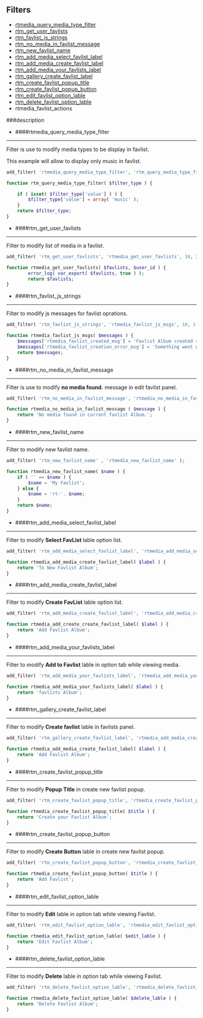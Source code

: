 ## Filters
* [rtmedia_query_media_type_filter](#rtmedia_query_media_type_filter)
* [rtm_get_user_favlists](#rtm_get_user_favlists)
* [rtm_favlist_js_strings](#rtm_favlist_js_strings)
* [rtm_no_media_in_favlist_message](#rtm_no_media_in_favlist_message)
* [rtm_new_favlist_name](#rtm_new_favlist_name)
* [rtm_add_media_select_favlist_label](#rtm_add_media_select_favlist_label)
* [rtm_add_media_create_favlist_label](#rtm_add_media_create_favlist_label)
* [rtm_add_media_your_favlists_label](#rtm_add_media_your_favlists_label)
* [rtm_gallery_create_favlist_label](#rtm_gallery_create_favlist_label)
* [rtm_create_favlist_popup_title](#rtm_create_favlist_popup_title)
* [rtm_create_favlist_popup_button](#rtm_create_favlist_popup_button)
* [rtm_edit_favlist_option_lable](#rtm_edit_favlist_option_lable)
* [rtm_delete_favlist_option_lable](#rtm_delete_favlist_option_lable)
* rtmedia_favlist_actions

###description

* ####rtmedia_query_media_type_filter <a name="rtmedia_query_media_type_filter"></a>
***
Filter is use to modify media types to be display in favlist.

This example will allow to display only music in favlist.
```php
add_filter( 'rtmedia_query_media_type_filter', 'rtm_query_media_type_filter' );

function rtm_query_media_type_filter( $filter_type ) {

	if ( isset( $filter_type['value'] ) ) {
		$filter_type['value'] = array( 'music' );
	}
	return $filter_type;
}
```

* ####rtm_get_user_favlists <a name="rtm_get_user_favlists"></a>
***
Filter to modify list of media in a favlist.

```php
add_filter( 'rtm_get_user_favlists', 'rtmedia_get_user_favlists', 10, 2 );

function rtmedia_get_user_favlists( $favlists, $user_id ) {
		error_log( var_export( $favlists, true ) );
		return $favlists;
}
```

* ####rtm_favlist_js_strings <a name="rtm_favlist_js_strings"></a>
***
Filter to modify js messages for favlist oprations.

```php
add_filter( 'rtm_favlist_js_strings', 'rtmedia_favlist_js_msgs', 10, 1 );

function rtmedia_favlist_js_msgs( $messages ) {
	$messages['rtmedia_favlist_created_msg'] = 'Favlist Album created successfully.';
	$messages['rtmedia_favlist_creation_error_msg'] = 'Something went wrong While creating the Favlist Album. Please try again.';
	return $messages;
}
```

* ####rtm_no_media_in_favlist_message <a name="rtm_no_media_in_favlist_message"></a>
***
Filter is use to modify **no media found.** message in edit favlist panel.

```php
add_filter( 'rtm_no_media_in_favlist_message', 'rtmedia_no_media_in_favlist_message', 10, 1 );

function rtmedia_no_media_in_favlist_message ( $message ) {
	return 'No media found in current favlist Album.';
}
```

* ####rtm_new_favlist_name <a name="rtm_new_favlist_name"></a>
***
Filter to modify new favlist name.

```php
add_filter( 'rtm_new_favlist_name' , 'rtmedia_new_favlist_name' );

function rtmedia_new_favlist_name( $name ) {
	if ( '' == $name ) {
		$name = 'My Favlist';
	} else {
		$name = 'rt-'. $name;
	}
	return $name;
}
```

* ####rtm_add_media_select_favlist_label <a name="rtm_add_media_select_favlist_label"></a>
***
Filter to modify **Select FavList** lable option list.

```php
add_filter( 'rtm_add_media_select_favlist_label', 'rtmedia_add_media_select_favlist_title', 10, 1 );

function rtmedia_add_media_create_favlist_label( $label ) {
	return 'To New Favlist Album';
}
```

* ####rtm_add_media_create_favlist_label <a name="rtm_add_media_create_favlist_label"></a>
***
Filter to modify **Create FavList** lable option list.

```php
add_filter( 'rtm_add_media_create_favlist_label', 'rtmedia_add_media_create_favlist_title', 10, 1 );

function rtmedia_add_create_create_favlist_label( $label ) {
	return 'Add Favlist Album';
}
```

* ####rtm_add_media_your_favlists_label <a name="rtm_add_media_your_favlists_label"></a> 
***
Filter to modify **Add to Favlist** lable in option tab while viewing media.

```php
add_filter( 'rtm_add_media_your_favlists_label', 'rtmedia_add_media_your_favlists_label' );

function rtmedia_add_media_your_favlists_label( $label ) {
	return 'favlists Album';
}
```

* ####rtm_gallery_create_favlist_label <a name="rtm_gallery_create_favlist_label"></a>
***
Filter to modify **Create favlist** lable in favlists panel.

```php
add_filter( 'rtm_gallery_create_favlist_label', 'rtmedia_add_media_create_favlist_label', 10, 1 );

function rtmedia_add_media_create_favlist_label( $label ) {
	return 'Add Favlist Album';
}
```

* ####rtm_create_favlist_popup_title <a name="rtm_create_favlist_popup_title"></a>
***
Filter to modify **Popup Title** in create new favlist popup.

```php
add_filter( 'rtm_create_favlist_popup_title', 'rtmedia_create_favlist_popup_title', 10, 1 );

function rtmedia_create_favlist_popup_title( $title ) {
	return 'Create your Favlist Album';
}
```

* ####rtm_create_favlist_popup_button <a name="rtm_create_favlist_popup_button"></a>
***
Filter to modify **Create Button** lable in create new favlist popup.

```php
add_filter( 'rtm_create_favlist_popup_button', 'rtmedia_create_favlist_popup_button', 10, 1 );

function rtmedia_create_favlist_popup_button( $title ) {
	return 'Add Favlist';
}
```

* ####rtm_edit_favlist_option_lable <a name="rtm_edit_favlist_option_lable"></a>
***
Filter to modify **Edit** lable in option tab while viewing Favlist.

```php
add_filter( 'rtm_edit_favlist_option_lable', 'rtmedia_edit_favlist_option_lable' );

function rtmedia_edit_favlist_option_lable( $edit_lable ) {
	return 'Edit Favlist Album';
}
```

* ####rtm_delete_favlist_option_lable <a name="rtm_delete_favlist_option_lable"></a>
***
Filter to modify **Delete** lable in option tab while viewing Favlist.

```php
add_filter( 'rtm_delete_favlist_option_lable', 'rtmedia_delete_favlist_option_lable' );

function rtmedia_delete_favlist_option_lable( $delete_lable ) {
	return 'Delete Favlist Album';
}
```
